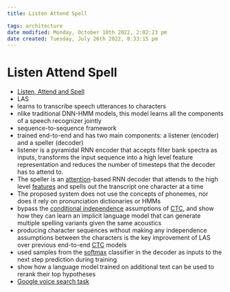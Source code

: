 ```yaml
---
title: Listen Attend Spell

tags: architecture 
date modified: Monday, October 10th 2022, 2:02:23 pm
date created: Tuesday, July 26th 2022, 8:33:15 pm
---
```


# Listen Attend Spell
- [Listen, Attend and Spell](https://arxiv.org/abs/1508.01211)
- LAS
- learns to transcribe speech utterances to characters
- nlike traditional DNN-HMM models, this model learns all the components of a speech recognizer jointly
- sequence-to-sequence framework
- trained end-to-end and has two main components: a listener (encoder) and a speller (decoder)
- listener is a pyramidal RNN encoder that accepts filter bank spectra as inputs, transforms the input sequence into a high level feature representation and reduces the number of timesteps that the decoder has to attend to.
- The speller is an [attention](Attention.md)-based RNN decoder that attends to the high level [features](Features.md) and spells out the transcript one character at a time
- The proposed system does not use the concepts of phonemes, nor does it rely on pronunciation dictionaries or HMMs
- bypass the [conditional independence](Conditional%20Independence.md) assumptions of [CTC](CTC.md), and show how they can learn an implicit language model that can generate multiple spelling variants given the same acoustics
- producing character sequences without making any independence assumptions between the characters is the key improvement of LAS over previous end-to-end [CTC](CTC.md) models
- used samples from the [softmax](Softmax.md) classifier in the decoder as inputs to the next step prediction during training
- show how a language model trained on additional text can be used to rerank their top hypotheses
- [Google voice search task](Google%20voice%20search%20task.md)




